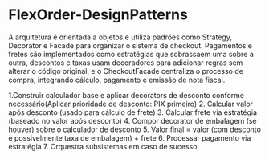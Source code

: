# FlexOrder-DesignPatterns

A arquitetura é orientada a objetos e utiliza padrões como Strategy, Decorator e Facade para organizar o sistema de checkout.
Pagamentos e fretes são implementados como estratégias que sobrassaem uma sobre a outra, descontos e taxas usam decoradores para adicionar regras sem alterar o código original, e o CheckoutFacade centraliza o processo de compra, integrando cálculo, pagamento e emissão de nota fiscal.

1.Construir calculador base e aplicar decorators de desconto conforme necessário(Aplicar prioridade de desconto: PIX primeiro)
2. Calcular valor após desconto (usado para cálculo de frete)
3. Calcular frete via estratégia (baseado no valor após desconto)
4. Compor decorator de embalagem (se houver) sobre o calculador de desconto
5. Valor final = valor (com desconto e possivelmente taxa de embalagem) + frete
6. Processar pagamento via estratégia
7. Orquestra subsistemas em caso de sucesso


